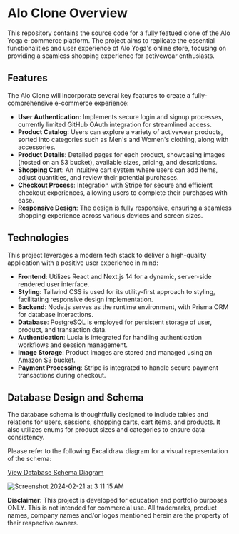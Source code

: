 # Alo Clone Overview

This repository contains the source code for a fully featued clone of the Alo Yoga e-commerce platform. The project aims to replicate the essential functionalities and user experience of Alo Yoga's online store, focusing on providing a seamless shopping experience for activewear enthusiasts.

## Features

The Alo Clone will incorporate several key features to create a fully-comprehensive e-commerce experience:

- **User Authentication**: Implements secure login and signup processes, currently limited GitHub OAuth integration for streamlined access.
- **Product Catalog**: Users can explore a variety of activewear products, sorted into categories such as Men's and Women's clothing, along with accessories.
- **Product Details**: Detailed pages for each product, showcasing images (hosted on an S3 bucket), available sizes, pricing, and descriptions.
- **Shopping Cart**: An intuitive cart system where users can add items, adjust quantities, and review their potential purchases.
- **Checkout Process**: Integration with Stripe for secure and efficient checkout experiences, allowing users to complete their purchases with ease.
- **Responsive Design**: The design is fully responsive, ensuring a seamless shopping experience across various devices and screen sizes.

## Technologies

This project leverages a modern tech stack to deliver a high-quality application with a positive user experience in mind:

- **Frontend**: Utilizes React and Next.js 14 for a dynamic, server-side rendered user interface.
- **Styling**: Tailwind CSS is used for its utility-first approach to styling, facilitating responsive design implementation.
- **Backend**: Node.js serves as the runtime environment, with Prisma ORM for database interactions.
- **Database**: PostgreSQL is employed for persistent storage of user, product, and transaction data.
- **Authentication**: Lucia is integrated for handling authentication workflows and session management.
- **Image Storage**: Product images are stored and managed using an Amazon S3 bucket.
- **Payment Processing**: Stripe is integrated to handle secure payment transactions during checkout.

## Database Design and Schema

The database schema is thoughtfully designed to include tables and relations for users, sessions, shopping carts, cart items, and products. It also utilizes enums for product sizes and categories to ensure data consistency.

Please refer to the following Excalidraw diagram for a visual representation of the schema:

[View Database Schema Diagram](https://excalidraw.com/#json=yCkLsEg6Us-doD651LtMf,ZklpkR0FOkxxjHvU-jdzPg)

![Screenshot 2024-02-21 at 3 11 15 AM](https://github.com/camachoo1/next14-fsa/assets/116383442/48573d39-023d-431f-8b5b-00539c08367c)



**Disclaimer**: This project is developed for education and portfolio purposes ONLY. This is not intended for commercial use. All trademarks, product names, company names and/or logos mentioned herein are the property of their respective owners.
